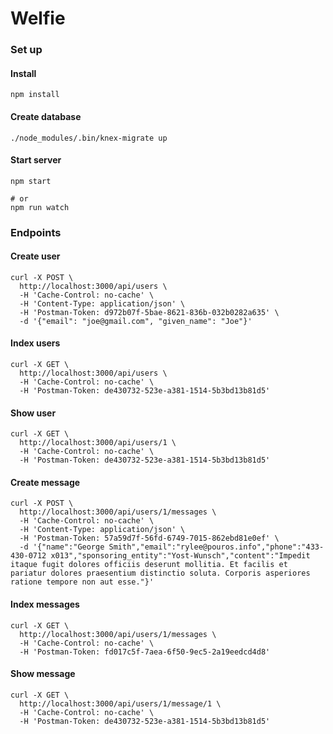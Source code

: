 # Welfie


### Set up

#### Install

```
npm install
```

#### Create database

```
./node_modules/.bin/knex-migrate up
```

#### Start server

```
npm start

# or
npm run watch
```


### Endpoints

#### Create user

```
curl -X POST \
  http://localhost:3000/api/users \
  -H 'Cache-Control: no-cache' \
  -H 'Content-Type: application/json' \
  -H 'Postman-Token: d972b07f-5bae-8621-836b-032b0282a635' \
  -d '{"email": "joe@gmail.com", "given_name": "Joe"}'  
```

#### Index users

```
curl -X GET \
  http://localhost:3000/api/users \
  -H 'Cache-Control: no-cache' \
  -H 'Postman-Token: de430732-523e-a381-1514-5b3bd13b81d5'
```

#### Show user

```
curl -X GET \
  http://localhost:3000/api/users/1 \
  -H 'Cache-Control: no-cache' \
  -H 'Postman-Token: de430732-523e-a381-1514-5b3bd13b81d5'
```


#### Create message

```
curl -X POST \
  http://localhost:3000/api/users/1/messages \
  -H 'Cache-Control: no-cache' \
  -H 'Content-Type: application/json' \
  -H 'Postman-Token: 57a59d7f-56fd-6749-7015-862ebd81e0ef' \
  -d '{"name":"George Smith","email":"rylee@pouros.info","phone":"433-430-0712 x013","sponsoring_entity":"Yost-Wunsch","content":"Impedit itaque fugit dolores officiis deserunt mollitia. Et facilis et pariatur dolores praesentium distinctio soluta. Corporis asperiores ratione tempore non aut esse."}'
```

#### Index messages

```
curl -X GET \
  http://localhost:3000/api/users/1/messages \
  -H 'Cache-Control: no-cache' \
  -H 'Postman-Token: fd017c5f-7aea-6f50-9ec5-2a19eedcd4d8'
```

#### Show message

```
curl -X GET \
  http://localhost:3000/api/users/1/message/1 \
  -H 'Cache-Control: no-cache' \
  -H 'Postman-Token: de430732-523e-a381-1514-5b3bd13b81d5'
```

